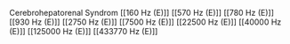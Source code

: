 Cerebrohepatorenal Syndrom
[[160 Hz (E)]]
[[570 Hz (E)]]
[[780 Hz (E)]]
[[930 Hz (E)]]
[[2750 Hz (E)]]
[[7500 Hz (E)]]
[[22500 Hz (E)]]
[[40000 Hz (E)]]
[[125000 Hz (E)]]
[[433770 Hz (E)]]